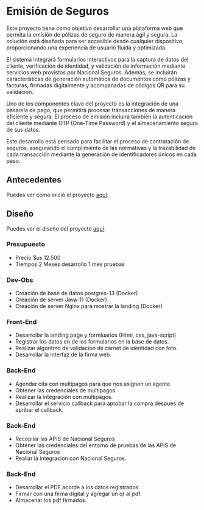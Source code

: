 # Emisión de Seguros

Este proyecto tiene como objetivo desarrollar una plataforma web que permita la emisión de pólizas de seguro de manera ágil y segura. La solución está diseñada para ser accesible desde cualquier dispositivo, proporcionando una experiencia de usuario fluida y optimizada.

El sistema integrará formularios interactivos para la captura de datos del cliente, verificación de identidad, y validación de información mediante servicios web provistos por Nacional Seguros. Además, se incluirán características de generación automática de documentos como pólizas y facturas, firmadas digitalmente y acompañadas de códigos QR para su validación.

Uno de los componentes clave del proyecto es la integración de una pasarela de pago, que permitirá procesar transacciones de manera eficiente y segura. El proceso de emisión incluirá también la autenticación del cliente mediante OTP (One-Time Password) y el almacenamiento seguro de sus datos.

Este desarrollo está pensado para facilitar el proceso de contratación de seguros, asegurando el cumplimiento de las normativas y la trazabilidad de cada transacción mediante la generación de identificadores únicos en cada paso.

## Antecedentes

Puedes ver como inició el proyecto [aquí](https://github.com/Nacional-Seguros/.github/wiki/Antecedentes).

## Diseño

Puedes ver el diseño del proyecto [aquí](https://www.figma.com/design/D34igQYT89tOj5BbUAex9n/Nacional-Seguros?node-id=0-1&t=AejW1PEoDxzNQ7lG-1).

### Presupuesto
- Precio $us 12.500
- Tiempos 2 Meses desarrollo 1 mes pruebas

### Dev-Obs
- Creación de base de datos postgres-13 (Docker)
- Creación de server Java-11 (Docker)
- Creación de server Nginx para mostrar la landing (Docker)

### Front-End
- Desarrollar la landing page y formluarios (Html, css, java-script)
- Registrar los datos en de los formularios en la base de datos.
- Realizar algoritmo de validacion de carnet de identidad con foto.
- Desarrollar la interfaz de la firma web.

### Back-End
- Agendar cita con multipagos para que nos asignen un agente
- Obtener las credenciales de multipagos
- Realizar la integración con multipagos.
- Desarrollar el servicio callback para aprobar la compra despues de apribar el callback.

### Back-End
- Recopilar las APIS de Nacional Seguros
- Obtener las credenciales del entorno de pruebas de las APIS de Nacional Seguros
- Realiar la integracion con Nacional Seguros.

### Back-End
- Desarrollar el PDF acorde a los datos registrados.
- Firmar con una firma digital y agregar un qr al pdf.
- Almacenar los pdf firmados.


